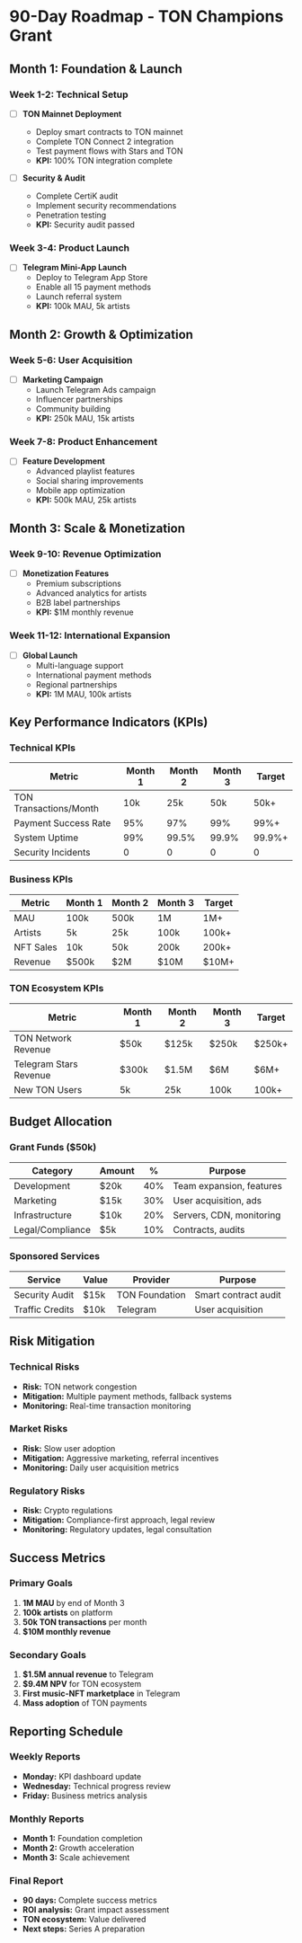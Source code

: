 # 90-Day Roadmap - TON Champions Grant

## Month 1: Foundation & Launch

### Week 1-2: Technical Setup
- [ ] **TON Mainnet Deployment**
  - Deploy smart contracts to TON mainnet
  - Complete TON Connect 2 integration
  - Test payment flows with Stars and TON
  - **KPI:** 100% TON integration complete

- [ ] **Security & Audit**
  - Complete CertiK audit
  - Implement security recommendations
  - Penetration testing
  - **KPI:** Security audit passed

### Week 3-4: Product Launch
- [ ] **Telegram Mini-App Launch**
  - Deploy to Telegram App Store
  - Enable all 15 payment methods
  - Launch referral system
  - **KPI:** 100k MAU, 5k artists

## Month 2: Growth & Optimization

### Week 5-6: User Acquisition
- [ ] **Marketing Campaign**
  - Launch Telegram Ads campaign
  - Influencer partnerships
  - Community building
  - **KPI:** 250k MAU, 15k artists

### Week 7-8: Product Enhancement
- [ ] **Feature Development**
  - Advanced playlist features
  - Social sharing improvements
  - Mobile app optimization
  - **KPI:** 500k MAU, 25k artists

## Month 3: Scale & Monetization

### Week 9-10: Revenue Optimization
- [ ] **Monetization Features**
  - Premium subscriptions
  - Advanced analytics for artists
  - B2B label partnerships
  - **KPI:** $1M monthly revenue

### Week 11-12: International Expansion
- [ ] **Global Launch**
  - Multi-language support
  - International payment methods
  - Regional partnerships
  - **KPI:** 1M MAU, 100k artists

## Key Performance Indicators (KPIs)

### Technical KPIs
| Metric | Month 1 | Month 2 | Month 3 | Target |
|--------|---------|---------|---------|--------|
| TON Transactions/Month | 10k | 25k | 50k | 50k+ |
| Payment Success Rate | 95% | 97% | 99% | 99%+ |
| System Uptime | 99% | 99.5% | 99.9% | 99.9%+ |
| Security Incidents | 0 | 0 | 0 | 0 |

### Business KPIs
| Metric | Month 1 | Month 2 | Month 3 | Target |
|--------|---------|---------|---------|--------|
| MAU | 100k | 500k | 1M | 1M+ |
| Artists | 5k | 25k | 100k | 100k+ |
| NFT Sales | 10k | 50k | 200k | 200k+ |
| Revenue | $500k | $2M | $10M | $10M+ |

### TON Ecosystem KPIs
| Metric | Month 1 | Month 2 | Month 3 | Target |
|--------|---------|---------|---------|--------|
| TON Network Revenue | $50k | $125k | $250k | $250k+ |
| Telegram Stars Revenue | $300k | $1.5M | $6M | $6M+ |
| New TON Users | 5k | 25k | 100k | 100k+ |

## Budget Allocation

### Grant Funds ($50k)
| Category | Amount | % | Purpose |
|----------|--------|---|---------|
| Development | $20k | 40% | Team expansion, features |
| Marketing | $15k | 30% | User acquisition, ads |
| Infrastructure | $10k | 20% | Servers, CDN, monitoring |
| Legal/Compliance | $5k | 10% | Contracts, audits |

### Sponsored Services
| Service | Value | Provider | Purpose |
|---------|-------|----------|---------|
| Security Audit | $15k | TON Foundation | Smart contract audit |
| Traffic Credits | $10k | Telegram | User acquisition |

## Risk Mitigation

### Technical Risks
- **Risk:** TON network congestion
- **Mitigation:** Multiple payment methods, fallback systems
- **Monitoring:** Real-time transaction monitoring

### Market Risks
- **Risk:** Slow user adoption
- **Mitigation:** Aggressive marketing, referral incentives
- **Monitoring:** Daily user acquisition metrics

### Regulatory Risks
- **Risk:** Crypto regulations
- **Mitigation:** Compliance-first approach, legal review
- **Monitoring:** Regulatory updates, legal consultation

## Success Metrics

### Primary Goals
1. **1M MAU** by end of Month 3
2. **100k artists** on platform
3. **50k TON transactions** per month
4. **$10M monthly revenue**

### Secondary Goals
1. **$1.5M annual revenue** to Telegram
2. **$9.4M NPV** for TON ecosystem
3. **First music-NFT marketplace** in Telegram
4. **Mass adoption** of TON payments

## Reporting Schedule

### Weekly Reports
- **Monday:** KPI dashboard update
- **Wednesday:** Technical progress review
- **Friday:** Business metrics analysis

### Monthly Reports
- **Month 1:** Foundation completion
- **Month 2:** Growth acceleration
- **Month 3:** Scale achievement

### Final Report
- **90 days:** Complete success metrics
- **ROI analysis:** Grant impact assessment
- **TON ecosystem:** Value delivered
- **Next steps:** Series A preparation
